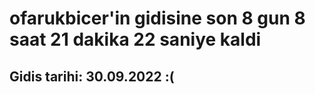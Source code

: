 # ofarukbicer'in gidisine son 8 gun 8 saat 21 dakika 22 saniye kaldi

## Gidis tarihi: 30.09.2022 :(